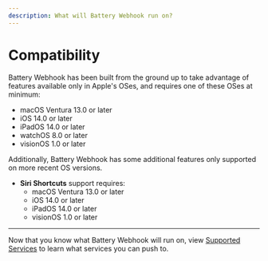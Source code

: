 ```yaml
---
description: What will Battery Webhook run on?
---
```


# Compatibility

Battery Webhook has been built from the ground up to take advantage of features available only in Apple's OSes, and requires one of these OSes at minimum:

* macOS Ventura 13.0 or later
* iOS 14.0 or later
* iPadOS 14.0 or later
* watchOS 8.0 or later
* visionOS 1.0 or later

Additionally, Battery Webhook has some additional features only supported on more recent OS versions.

* **Siri Shortcuts** support requires:
  * macOS Ventura 13.0 or later
  * iOS 14.0 or later&#x20;
  * iPadOS 14.0 or later
  * visionOS 1.0 or later

***

Now that you know what Battery Webhook will run on, view [Supported Services](supported-services/) to learn what services you can push to.

